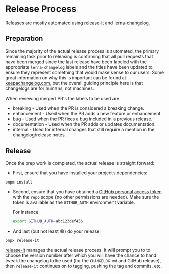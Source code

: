 # Release Process

Releases are mostly automated using
[release-it](https://github.com/release-it/release-it/) and
[lerna-changelog](https://github.com/lerna/lerna-changelog/).

## Preparation

Since the majority of the actual release process is automated, the primary
remaining task prior to releasing is confirming that all pull requests that
have been merged since the last release have been labeled with the appropriate
`lerna-changelog` labels and the titles have been updated to ensure they
represent something that would make sense to our users. Some great information
on why this is important can be found at
[keepachangelog.com](https://keepachangelog.com/en/1.0.0/), but the overall
guiding principle here is that changelogs are for humans, not machines.

When reviewing merged PR's the labels to be used are:

- breaking - Used when the PR is considered a breaking change.
- enhancement - Used when the PR adds a new feature or enhancement.
- bug - Used when the PR fixes a bug included in a previous release.
- documentation - Used when the PR adds or updates documentation.
- internal - Used for internal changes that still require a mention in the
  changelog/release notes.

## Release

Once the prep work is completed, the actual release is straight forward:

- First, ensure that you have installed your projects dependencies:

```sh
pnpm install
```

- Second, ensure that you have obtained a
  [GitHub personal access token][generate-token] with the `repo` scope (no
  other permissions are needed). Make sure the token is available as the
  `GITHUB_AUTH` environment variable.

  For instance:

  ```bash
  export GITHUB_AUTH=abc123def456
  ```

[generate-token]: https://github.com/settings/tokens/new?scopes=repo&description=GITHUB_AUTH+env+variable

- And last (but not least 😁) do your release.

```sh
pnpx release-it
```

[release-it](https://github.com/release-it/release-it/) manages the actual
release process. It will prompt you to to choose the version number after which
you will have the chance to hand tweak the changelog to be used (for the
`CHANGELOG.md` and GitHub release), then `release-it` continues on to tagging,
pushing the tag and commits, etc.
